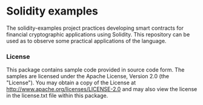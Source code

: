 # Solidity examples
The solidity-examples project practices developing smart contracts for financial cryptographic applications using Solidity. This repository can be used as to observe some practical applications of the language.

### License
This package contains sample code provided in source code form. The samples are licensed under the Apache License, Version 2.0 (the "License"). You may obtain a copy of the License at http://www.apache.org/licenses/LICENSE-2.0 and may also view the license in the license.txt file within this package.
